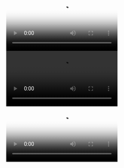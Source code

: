 <html>
<video controls width="default" poster="xjw.jpg" preload="auto">
<source src="laji.mp3">
</video>
<br>
<video controls width="default">
<source src="sanjiaozhi.mp3">
</video>
</html>

<video controls width="default" poster="lsbyzly.jpg">
<source src="lsbyzly.mp3">
</video>
</html>
